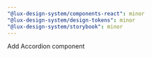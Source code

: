 ```yaml
---
"@lux-design-system/components-react": minor
"@lux-design-system/design-tokens": minor
"@lux-design-system/storybook": minor
---
```


Add Accordion component
